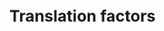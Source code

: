 ---
annotations:
- id: PW:0000101
  parent: regulatory pathway
  type: Pathway Ontology
  value: translation pathway
authors:
- Kdahlquist
- MaintBot
- M.Braymer
- Khanspers
- Ddigles
- Cizar
- Egonw
- Eweitz
description: ''
last-edited: 2021-05-23
organisms:
- Mus musculus
redirect_from:
- /index.php/Pathway:WP307
- /instance/WP307
revision: null
schema-jsonld:
- '@context': https://schema.org/
  '@id': https://wikipathways.github.io/pathways/WP307.html
  '@type': Dataset
  creator:
    '@type': Organization
    name: WikiPathways
  description: ''
  keywords:
  - Eef1a1
  - Eef1a2
  - Eef1b2
  - Eef1d
  - Eef1g
  - Eef2
  - Eef2k
  - Eif1a
  - Eif2ak1
  - Eif2ak3
  - Eif2b1
  - Eif2b2
  - Eif2b3
  - Eif2b4
  - Eif2b5
  - Eif2s1
  - Eif2s2
  - Eif2s3x
  - Eif2s3y
  - Eif3s1
  - Eif3s10
  - Eif3s2
  - Eif3s3
  - Eif3s4
  - Eif3s5
  - Eif3s6
  - Eif3s7
  - Eif3s8
  - Eif3s9
  - Eif4a1
  - Eif4a2
  - Eif4b
  - Eif4e
  - Eif4ebp1
  - Eif4ebp2
  - Eif4ebp3
  - Eif4g1
  - Eif4g2
  - Eif4g3
  - Eif5
  - Eif5a
  - Etf1
  - IF2
  - Itgb4bp
  - Pabpc1
  - Pabpc2
  - Paip1
  - Prkr
  - Sui1-rs1
  - Wbscr1
  - eRF3
  license: CC0
  name: Translation factors
seo: CreativeWork
title: Translation factors
wpid: WP307
---